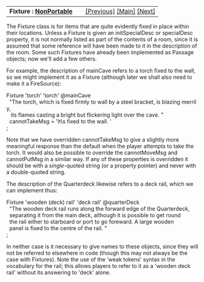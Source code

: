 <table width="100%" data-border="0" data-cellspacing="0"
data-cellpadding="3" data-bgcolor="#C0C0C0">
<colgroup>
<col style="width: 50%" />
<col style="width: 50%" />
</colgroup>
<tbody>
<tr>
<td style="text-align: left;"><strong>Fixture : <a
href="nonportableintroduction.htm">NonPortable</a><br />
</strong></td>
<td style="text-align: right;"><a
href="nonportableintroduction.htm">[Previous]</a> <a
href="generalintroduction.htm">[Main]</a> <a
href="customfixture.htm">[Next]</a></td>
</tr>
</tbody>
</table>

  
The Fixture class is for items that are quite evidently fixed in place
within their locations. Unless a Fixture is given an initSpecialDesc or
specialDesc property, it is not normally listed as part of the contents
of a room, since it is assumed that some reference will have been made
to it in the description of the room. Some such Fixtures have already
been implemented as Passage objects; now we'll add a few others.  
  
For example, the description of mainCave refers to a torch fixed to the
wall, so we might implement it as a Fixture (although later we shall
also need to make it a FireSource):  
  
Fixture 'torch' 'torch' @mainCave  
  "The torch, which is fixed firmly to wall by a steel bracket, is blazing merrily,  
   its flames casting a bright but flickering light over the cave. "  
  cannotTakeMsg = 'It\\s fixed to the wall. '  
;  
  
Note that we have overridden cannotTakeMsg to give a slightly more
meaningful response than the default when the player attempts to take
the torch. It would also be possible to override the cannotMoveMsg and
cannotPutMsg in a similar way. If any of these properties is overridden
it should be with a *single*-quoted string (or a property pointer) and
never with a double-quoted string.  
  
The description of the Quarterdeck likewise refers to a deck rail, which
we can implement thus:  
  
Fixture 'wooden (deck) rail' 'deck rail' @quarterDeck  
  "The wooden deck rail runs along the forward edge of the Quarterdeck,  
  separating it from the main deck, although it is possible to get round  
  the rail either to starboard or port to go foreward. A large wooden  
  panel is fixed to the centre of the rail. "  
;  
  
In neither case is it necessary to give names to these objects, since
they will not be referred to elsewhere in code (though this may not
always be the case with Fixtures). Note the use of the 'weak tokens'
syntax in the vocabulary for the rail; this allows players to refer to
it as a 'wooden deck rail' without its answering to 'deck' alone.  
